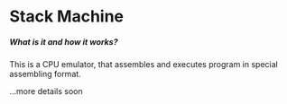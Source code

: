 # Stack Machine

##### What is it and how it works?
This is a CPU emulator, that assembles and executes program in special assembling format.

...more details soon